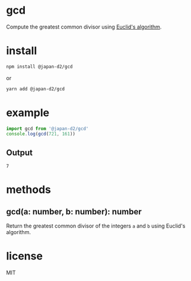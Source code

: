 # gcd

Compute the greatest common divisor using
[Euclid's algorithm](https://en.wikipedia.org/wiki/Greatest_common_divisor#Using_Euclid.27s_algorithm).

# install

```bash
npm install @japan-d2/gcd
```

or

```bash
yarn add @japan-d2/gcd
```

# example

```ts
import gcd from '@japan-d2/gcd'
console.log(gcd(721, 161))
```

## Output

```
7
```

# methods

## gcd(a: number, b: number): number

Return the greatest common divisor of the integers `a` and `b` using Euclid's algorithm.

# license

MIT
